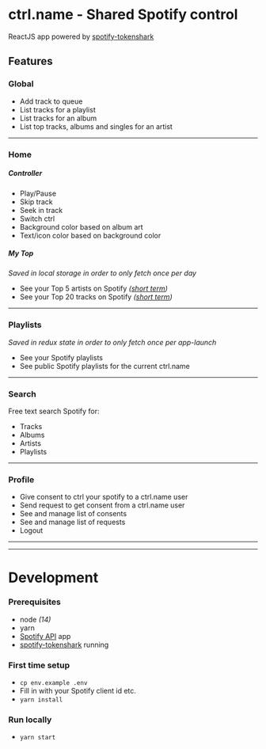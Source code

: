 # ctrl.name - Shared Spotify control
ReactJS app powered by [spotify-tokenshark](https://github.com/oskaremilsson/spotify-tokenshark)

## Features
### Global
* Add track to queue
* List tracks for a playlist
* List tracks for an album
* List top tracks, albums and singles for an artist
---
### Home
##### Controller
* Play/Pause
* Skip track
* Seek in track
* Switch ctrl
* Background color based on album art
* Text/icon color based on background color

##### My Top
_Saved in local storage in order to only fetch once per day_
* See your Top 5 artists on Spotify _([short term](https://developer.spotify.com/documentation/web-api/reference-beta/#category-personalization))_
* See your Top 20 tracks on Spotify _([short term](https://developer.spotify.com/documentation/web-api/reference-beta/#category-personalization))_
---
### Playlists
_Saved in redux state in order to only fetch once per app-launch_
* See your Spotify playlists
* See public Spotify playlists for the current ctrl.name
---
### Search
Free text search Spotify for:
* Tracks
* Albums
* Artists
* Playlists
---
### Profile
* Give consent to ctrl your spotify to a ctrl.name user
* Send request to get consent from a ctrl.name user
* See and manage list of consents
* See and manage list of requests
* Logout

---
---

# Development

### Prerequisites
* node _(14)_
* yarn
* [Spotify API](https://developer.spotify.com/) app
* [spotify-tokenshark](https://github.com/oskaremilsson/spotify-tokenshark) running

### First time setup
* `cp env.example .env`
* Fill in with your Spotify client id etc.
* `yarn install`

### Run locally
* `yarn start`
